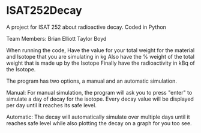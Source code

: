# ISAT252Decay
A project for ISAT 252 about radioactive decay. Coded in Python


Team Members:
Brian Elliott
Taylor Boyd

When running the code, Have the value for your total weight for the material and Isotope that you are simulating in kg
Also have the % weight of the total weight that is made up by the Isotope
Finally have the radioactivity in kBq of the Isotope.

The program has two options, a manual and an automatic simulation.

Manual:
For manual simulation, the program will ask you to press "enter" to simulate a day of decay for the isotope. Every
decay value will be displayed per day until it reaches its safe level.

Automatic:
The decay will automatically simulate over multiple days until it reaches safe level while also plotting the decay on
a graph for you too see.